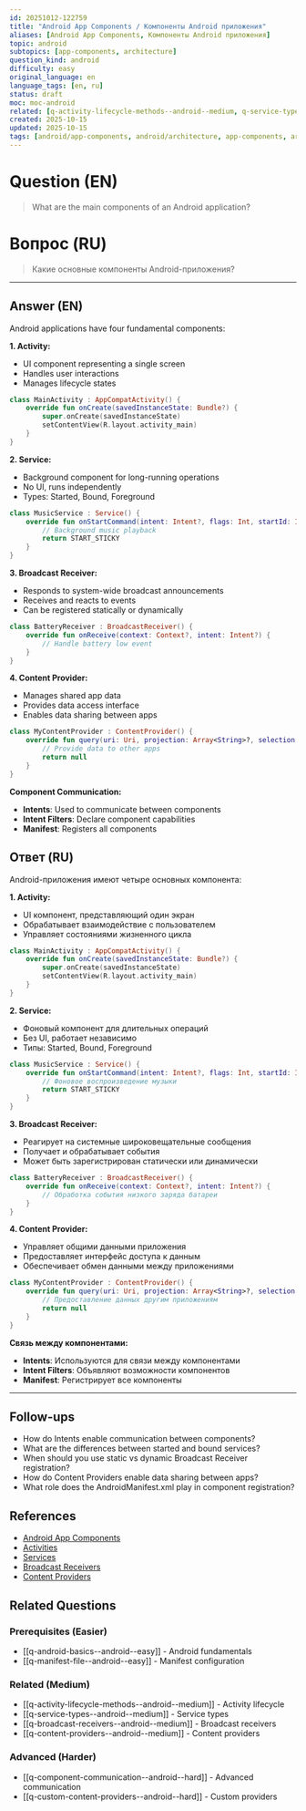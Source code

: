 ```yaml
---
id: 20251012-122759
title: "Android App Components / Компоненты Android приложения"
aliases: [Android App Components, Компоненты Android приложения]
topic: android
subtopics: [app-components, architecture]
question_kind: android
difficulty: easy
original_language: en
language_tags: [en, ru]
status: draft
moc: moc-android
related: [q-activity-lifecycle-methods--android--medium, q-service-types--android--medium, q-broadcast-receivers--android--medium]
created: 2025-10-15
updated: 2025-10-15
tags: [android/app-components, android/architecture, app-components, architecture, difficulty/easy]
---
```


# Question (EN)
> What are the main components of an Android application?

# Вопрос (RU)
> Какие основные компоненты Android-приложения?

---

## Answer (EN)

Android applications have four fundamental components:

**1. Activity:**
- UI component representing a single screen
- Handles user interactions
- Manages lifecycle states

```kotlin
class MainActivity : AppCompatActivity() {
    override fun onCreate(savedInstanceState: Bundle?) {
        super.onCreate(savedInstanceState)
        setContentView(R.layout.activity_main)
    }
}
```

**2. Service:**
- Background component for long-running operations
- No UI, runs independently
- Types: Started, Bound, Foreground

```kotlin
class MusicService : Service() {
    override fun onStartCommand(intent: Intent?, flags: Int, startId: Int): Int {
        // Background music playback
        return START_STICKY
    }
}
```

**3. Broadcast Receiver:**
- Responds to system-wide broadcast announcements
- Receives and reacts to events
- Can be registered statically or dynamically

```kotlin
class BatteryReceiver : BroadcastReceiver() {
    override fun onReceive(context: Context?, intent: Intent?) {
        // Handle battery low event
    }
}
```

**4. Content Provider:**
- Manages shared app data
- Provides data access interface
- Enables data sharing between apps

```kotlin
class MyContentProvider : ContentProvider() {
    override fun query(uri: Uri, projection: Array<String>?, selection: String?, selectionArgs: Array<String>?, sortOrder: String?): Cursor? {
        // Provide data to other apps
        return null
    }
}
```

**Component Communication:**
- **Intents**: Used to communicate between components
- **Intent Filters**: Declare component capabilities
- **Manifest**: Registers all components

## Ответ (RU)

Android-приложения имеют четыре основных компонента:

**1. Activity:**
- UI компонент, представляющий один экран
- Обрабатывает взаимодействие с пользователем
- Управляет состояниями жизненного цикла

```kotlin
class MainActivity : AppCompatActivity() {
    override fun onCreate(savedInstanceState: Bundle?) {
        super.onCreate(savedInstanceState)
        setContentView(R.layout.activity_main)
    }
}
```

**2. Service:**
- Фоновый компонент для длительных операций
- Без UI, работает независимо
- Типы: Started, Bound, Foreground

```kotlin
class MusicService : Service() {
    override fun onStartCommand(intent: Intent?, flags: Int, startId: Int): Int {
        // Фоновое воспроизведение музыки
        return START_STICKY
    }
}
```

**3. Broadcast Receiver:**
- Реагирует на системные широковещательные сообщения
- Получает и обрабатывает события
- Может быть зарегистрирован статически или динамически

```kotlin
class BatteryReceiver : BroadcastReceiver() {
    override fun onReceive(context: Context?, intent: Intent?) {
        // Обработка события низкого заряда батареи
    }
}
```

**4. Content Provider:**
- Управляет общими данными приложения
- Предоставляет интерфейс доступа к данным
- Обеспечивает обмен данными между приложениями

```kotlin
class MyContentProvider : ContentProvider() {
    override fun query(uri: Uri, projection: Array<String>?, selection: String?, selectionArgs: Array<String>?, sortOrder: String?): Cursor? {
        // Предоставление данных другим приложениям
        return null
    }
}
```

**Связь между компонентами:**
- **Intents**: Используются для связи между компонентами
- **Intent Filters**: Объявляют возможности компонентов
- **Manifest**: Регистрирует все компоненты

---

## Follow-ups

- How do Intents enable communication between components?
- What are the differences between started and bound services?
- When should you use static vs dynamic Broadcast Receiver registration?
- How do Content Providers enable data sharing between apps?
- What role does the AndroidManifest.xml play in component registration?

## References

- [Android App Components](https://developer.android.com/guide/components/fundamentals)
- [Activities](https://developer.android.com/guide/components/activities/intro-activities)
- [Services](https://developer.android.com/guide/components/services)
- [Broadcast Receivers](https://developer.android.com/guide/components/broadcasts)
- [Content Providers](https://developer.android.com/guide/topics/providers/content-providers)

## Related Questions

### Prerequisites (Easier)
- [[q-android-basics--android--easy]] - Android fundamentals
- [[q-manifest-file--android--easy]] - Manifest configuration

### Related (Medium)
- [[q-activity-lifecycle-methods--android--medium]] - Activity lifecycle
- [[q-service-types--android--medium]] - Service types
- [[q-broadcast-receivers--android--medium]] - Broadcast receivers
- [[q-content-providers--android--medium]] - Content providers

### Advanced (Harder)
- [[q-component-communication--android--hard]] - Advanced communication
- [[q-custom-content-providers--android--hard]] - Custom providers

